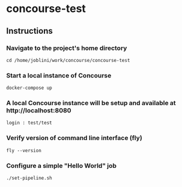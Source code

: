 # concourse-test

## Instructions

### Navigate to the project's home directory

`cd /home/joblini/work/concourse/concourse-test`
### Start a local instance of Concourse

`docker-compose up`
### A local Concourse instance will be setup and available at http://localhost:8080

`login : test/test`

### Verify version of command line interface (fly)

`fly --version`

### Configure a simple "Hello World" job

`./set-pipeline.sh `
